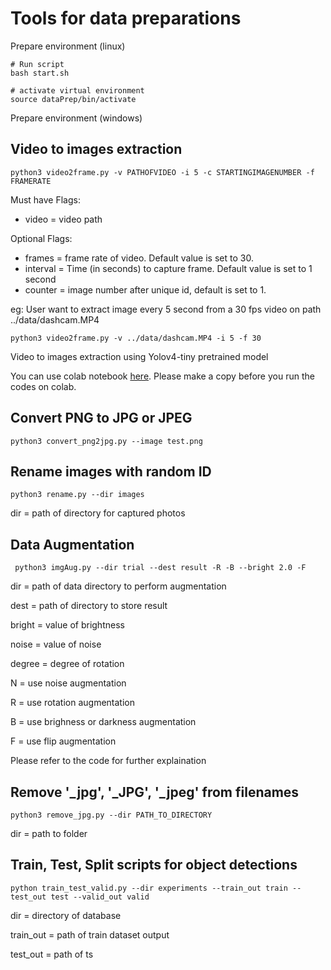 # Tools for data preparations

Prepare environment (linux)
```
# Run script
bash start.sh

# activate virtual environment
source dataPrep/bin/activate
```
Prepare environment (windows)


## Video to images extraction 
```  
python3 video2frame.py -v PATHOFVIDEO -i 5 -c STARTINGIMAGENUMBER -f FRAMERATE
``` 

Must have Flags:
- video     = video path

Optional Flags:
- frames    = frame rate of video. Default value is set to 30.
- interval  = Time (in seconds) to capture frame. Default value is set to 1 second
- counter   = image number after unique id, default is set to 1.

eg:
User want to extract image every 5 second from a 30 fps video on path ../data/dashcam.MP4
```  
python3 video2frame.py -v ../data/dashcam.MP4 -i 5 -f 30 
``` 
Video to images extraction using Yolov4-tiny pretrained model 

You can use colab notebook [here](https://colab.research.google.com/drive/1auYpS0jC4KJuV7rdnrpkJApJm0vDk7mb?usp=sharing).
Please make a copy before you run the codes on colab.


## Convert PNG to JPG or JPEG
```
python3 convert_png2jpg.py --image test.png 
```

## Rename images with random ID
```
python3 rename.py --dir images
```
dir = path of directory for captured photos

## Data Augmentation
```
 python3 imgAug.py --dir trial --dest result -R -B --bright 2.0 -F
```
dir = path of data directory to perform augmentation

dest = path of directory to store result

bright = value of brightness

noise = value of noise 

degree = degree of rotation

N = use noise augmentation

R = use rotation augmentation

B = use brighness or darkness augmentation

F = use flip augmentation

Please refer to the code for further explaination 

## Remove '_jpg', '_JPG', '_jpeg' from filenames
```
python3 remove_jpg.py --dir PATH_TO_DIRECTORY
```
dir = path to folder

## Train, Test, Split scripts for object detections
```
python train_test_valid.py --dir experiments --train_out train --test_out test --valid_out valid
```
dir         = directory of database

train_out   = path of train dataset output

test_out    = path of ts